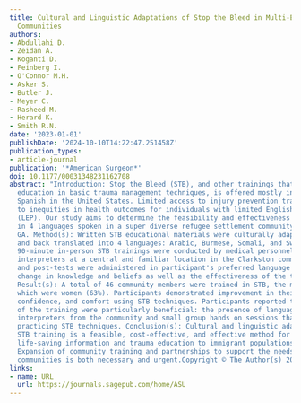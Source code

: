 ```yaml
---
title: Cultural and Linguistic Adaptations of Stop the Bleed in Multi-Ethnic Refugee
  Communities
authors:
- Abdullahi D.
- Zeidan A.
- Koganti D.
- Feinberg I.
- O'Connor M.H.
- Asker S.
- Butler J.
- Meyer C.
- Rasheed M.
- Herard K.
- Smith R.N.
date: '2023-01-01'
publishDate: '2024-10-10T14:22:47.251458Z'
publication_types:
- article-journal
publication: '*American Surgeon*'
doi: 10.1177/00031348231162708
abstract: "Introduction: Stop the Bleed (STB), and other trainings that promote health
  education in basic trauma management techniques, is offered mostly in English and
  Spanish in the United States. Limited access to injury prevention training may contribute
  to inequities in health outcomes for individuals with limited English proficiency
  (LEP). Our study aims to determine the feasibility and effectiveness of STB training
  in 4 languages spoken in a super diverse refugee settlement community, Clarkston,
  GA. Method(s): Written STB educational materials were culturally adapted, translated,
  and back translated into 4 languages: Arabic, Burmese, Somali, and Swahili. Four
  90-minute in-person STB trainings were conducted by medical personnel with community-based
  interpreters at a central and familiar location in the Clarkston community. Pre-
  and post-tests were administered in participant's preferred language to evaluate
  change in knowledge and beliefs as well as the effectiveness of the training method.
  Result(s): A total of 46 community members were trained in STB, the majority of
  which were women (63%). Participants demonstrated improvement in their knowledge,
  confidence, and comfort using STB techniques. Participants reported that 2 aspects
  of the training were particularly beneficial: the presence of language concordant
  interpreters from the community and small group hands on sessions that allowed for
  practicing STB techniques. Conclusion(s): Cultural and linguistic adaptation of
  STB training is a feasible, cost-effective, and effective method for disseminating
  life-saving information and trauma education to immigrant populations who have LEP.
  Expansion of community training and partnerships to support the needs of diverse
  communities is both necessary and urgent.Copyright © The Author(s) 2023."
links:
- name: URL
  url: https://journals.sagepub.com/home/ASU
---
```

